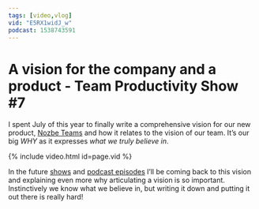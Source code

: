 ```yaml
---
tags: [video,vlog]
vid: "E5RX1widJ_w"
podcast: 1538743591
---
```


# A vision for the company and a product - Team Productivity Show #7

I spent July of this year to finally write a comprehensive vision for our new product, [Nozbe Teams][n] and how it relates to the vision of our team. It’s our big *WHY* as it expresses *what we truly believe in*.

{% include video.html id=page.vid %}

<!--More-->

In the future [shows](/vlog) and [podcast episodes](/noofficefm) I’ll be coming back to this vision and explaining even more why articulating a vision is so important. Instinctively we know what we believe in, but writing it down and putting it out there is really hard!

[n]: https://nozbe.com/?a=mike